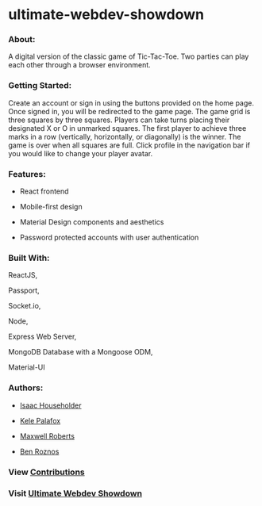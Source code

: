 # ultimate-webdev-showdown

### About:

A digital version of the classic game of Tic-Tac-Toe. Two parties can play each other through a browser environment.

### Getting Started:

Create an account or sign in using the buttons provided on the home page. Once signed in, you will be redirected to the game page. The game grid is three squares by three squares.
Players can take turns placing their designated X or O in unmarked squares.
The first player to achieve three marks in a row (vertically, horizontally, or diagonally) is the winner. The game is over when all squares are full. Click profile in the navigation bar if you would like to change your player avatar.


### Features:

- React frontend

- Mobile-first design

- Material Design components and aesthetics

- Password protected accounts with user authentication

### Built With:

ReactJS,

Passport,

Socket.io,

Node,

Express Web Server,

MongoDB Database with a Mongoose ODM,

Material-UI


### Authors:

- <a href="https://github.com/IsaacVon" target="_blank">Isaac Householder</a>

- <a href="https://github.com/Foxk2p" target="_blank">Kele Palafox</a>

- <a href="https://github.com/maximilliancharlemagne" target="_blank">Maxwell Roberts</a>

- <a href="https://github.com/benroznos" target="_blank">Ben Roznos</a>

### View <a href="https://github.com/maximilliancharlemagne/ultimate-webdev-showdown/graphs/contributors" target="_blank">Contributions</a>


### Visit <a href="https://secure-journey-85630.herokuapp.com/" target="_blank">Ultimate Webdev Showdown</a>
